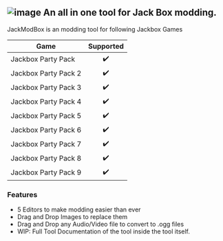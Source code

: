 ![image](https://user-images.githubusercontent.com/55576076/235744067-64cebf4d-3fbe-4cfc-90bf-2d5fa8c0425d.png)
An all in one tool for Jack Box modding.
---

JackModBox is an modding tool for following Jackbox Games

| Game  | Supported |
| ------------- | :-------------: |
| Jackbox Party Pack   | ✔️  |
| Jackbox Party Pack 2  | ✔️  |
| Jackbox Party Pack 3  | ✔️  |
| Jackbox Party Pack 4  | ✔️  |
| Jackbox Party Pack 5  | ✔️  |
| Jackbox Party Pack 6  | ✔️  |
| Jackbox Party Pack 7  | ✔️  |
| Jackbox Party Pack 8  | ✔️  |
| Jackbox Party Pack 9  | ✔️  |

### Features

- 5 Editors to make modding easier than ever
- Drag and Drop Images to replace them
- Drag and Drop any Audio/Video file to convert to .ogg files
- WIP: Full Tool Documentation of the tool inside the tool itself.
